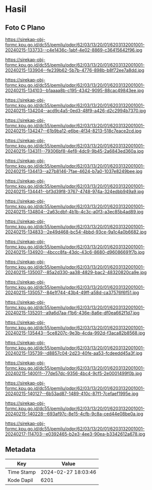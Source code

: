# Hasil

## Foto C Plano

https://sirekap-obj-formc.kpu.go.id/dc55/pemilu/pdpr/62/03/13/20/01/6203132001001-20240215-133733--c4e1436c-1abf-4e02-8869-c36415642f96.jpg

https://sirekap-obj-formc.kpu.go.id/dc55/pemilu/pdpr/62/03/13/20/01/6203132001001-20240215-133904--fe239b62-5b7b-4776-898b-b8f72ee7a8dd.jpg

https://sirekap-obj-formc.kpu.go.id/dc55/pemilu/pdpr/62/03/13/20/01/6203132001001-20240215-134103--b1aaaa8b-c195-4342-9095-88cac49843ee.jpg

https://sirekap-obj-formc.kpu.go.id/dc55/pemilu/pdpr/62/03/13/20/01/6203132001001-20240215-134204--acd9c4a5-0ed3-48f9-a426-d2c2994b7370.jpg

https://sirekap-obj-formc.kpu.go.id/dc55/pemilu/pdpr/62/03/13/20/01/6203132001001-20240215-134247--61b9ba12-e6be-4f34-8213-518c7eace2cd.jpg

https://sirekap-obj-formc.kpu.go.id/dc55/pemilu/pdpr/62/03/13/20/01/6203132001001-20240215-134311--79306bf8-4ef8-4dc9-9b45-2a6843ed360a.jpg

https://sirekap-obj-formc.kpu.go.id/dc55/pemilu/pdpr/62/03/13/20/01/6203132001001-20240215-134413--a27b8146-7fae-4624-b7a0-1037e8249bee.jpg

https://sirekap-obj-formc.kpu.go.id/dc55/pemilu/pdpr/62/03/13/20/01/6203132001001-20240215-134441--bf3d39f8-3767-4748-974a-324edbb949a9.jpg

https://sirekap-obj-formc.kpu.go.id/dc55/pemilu/pdpr/62/03/13/20/01/6203132001001-20240215-134804--2a63cdbf-4b1b-4c3c-a0f3-a3ec85b4ad89.jpg

https://sirekap-obj-formc.kpu.go.id/dc55/pemilu/pdpr/62/03/13/20/01/6203132001001-20240215-134833--2e49d468-bc54-4bbd-93ce-9a1c4a0b6682.jpg

https://sirekap-obj-formc.kpu.go.id/dc55/pemilu/pdpr/62/03/13/20/01/6203132001001-20240215-134920--4bccc8fa-43dc-43c6-8680-d96086691f7b.jpg

https://sirekap-obj-formc.kpu.go.id/dc55/pemilu/pdpr/62/03/13/20/01/6203132001001-20240215-135007--85a2d330-aa38-4829-bac2-48320820ca9e.jpg

https://sirekap-obj-formc.kpu.go.id/dc55/pemilu/pdpr/62/03/13/20/01/6203132001001-20240215-135057--84e1f744-43b4-49ff-a58d-ca37576f6f51.jpg

https://sirekap-obj-formc.kpu.go.id/dc55/pemilu/pdpr/62/03/13/20/01/6203132001001-20240215-135201--a9a6d7aa-f1b6-436e-8a6e-df0ea662f1d7.jpg

https://sirekap-obj-formc.kpu.go.id/dc55/pemilu/pdpr/62/03/13/20/01/6203132001001-20240215-135443--5ce8207c-9e3b-4cda-992d-f3aca82b8568.jpg

https://sirekap-obj-formc.kpu.go.id/dc55/pemilu/pdpr/62/03/13/20/01/6203132001001-20240215-135739--d8857c04-2d23-40fe-aa53-fcdeedd45a3f.jpg

https://sirekap-obj-formc.kpu.go.id/dc55/pemilu/pdpr/62/03/13/20/01/6203132001001-20240215-140011--77de57dc-9356-4bc4-9cf5-2e0001499f0b.jpg

https://sirekap-obj-formc.kpu.go.id/dc55/pemilu/pdpr/62/03/13/20/01/6203132001001-20240215-140127--6b53ad87-1489-410c-87f1-7cefaef1995e.jpg

https://sirekap-obj-formc.kpu.go.id/dc55/pemilu/pdpr/62/03/13/20/01/6203132001001-20240215-140228--693af97c-8e15-4cfb-9c8a-ced44e08be0a.jpg

https://sirekap-obj-formc.kpu.go.id/dc55/pemilu/pdpr/62/03/13/20/01/6203132001001-20240217-114703--e0392465-b2e3-4ee3-90ea-b3342612a678.jpg


## Metadata

| Key        | Value               |
| ---------- | ------------------- |
| Time Stamp | 2024-02-27 18:03:46 |
| Kode Dapil | 6201                |



